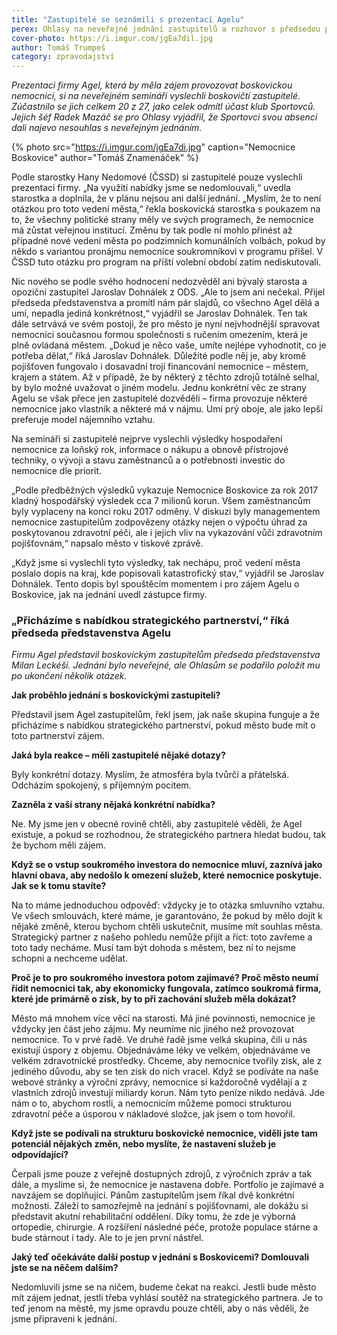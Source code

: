 ```yaml
---
title: "Zastupitelé se seznámili s prezentací Agelu"
perex: Ohlasy na neveřejné jednání zastupitelů a rozhovor s předsedou představenstva Agelu
cover-photo: https://i.imgur.com/jgEa7dil.jpg
author: Tomáš Trumpeš
category: zpravodajství
---
```


*Prezentaci firmy Agel, která by měla zájem provozovat boskovickou nemocnici, si na neveřejném semináři vyslechli boskovičtí zastupitelé. Zúčastnilo se jich celkem 20 z 27, jako celek odmítl účast klub Sportovců. Jejich šéf Radek Mazáč se pro Ohlasy vyjádřil, že Sportovci svou absencí dali najevo nesouhlas s neveřejným jednáním.*

{% photo src="https://i.imgur.com/jgEa7di.jpg" caption="Nemocnice Boskovice" author="Tomáš Znamenáček" %}

Podle starostky Hany Nedomové (ČSSD) si zastupitelé pouze vyslechli prezentaci firmy. „Na využití nabídky jsme se nedomlouvali,“ uvedla starostka a doplnila, že v plánu nejsou ani další jednání. „Myslím, že to není otázkou pro toto vedení města,“ řekla boskovická starostka s poukazem na to, že všechny politické strany měly ve svých programech, že nemocnice má zůstat veřejnou institucí. Změnu by tak podle ní mohlo přinést až případné nové vedení města po podzimních komunálních volbách, pokud by někdo s variantou pronájmu nemocnice soukromníkovi v programu přišel. V ČSSD tuto otázku pro program na příští volební období zatím nediskutovali.

Nic nového se podle svého hodnocení nedozvěděl ani bývalý starosta a opoziční zastupitel Jaroslav Dohnálek z ODS. „Ale to jsem ani nečekal. Přijel předseda představenstva a promítl nám pár slajdů, co všechno Agel dělá a umí, nepadla jediná konkrétnost,“ vyjádřil se Jaroslav Dohnálek. Ten tak dále setrvává ve svém postoji, že pro město je nyní nejvhodnější spravovat nemocnici současnou formou společnosti s ručením omezením, která je plně ovládaná městem. „Dokud je něco vaše, umíte nejlépe vyhodnotit, co je potřeba dělat,“ říká Jaroslav Dohnálek. Důležité podle něj je, aby kromě pojišťoven fungovalo i dosavadní trojí financování nemocnice – městem, krajem a státem. Až v případě, že by některý z těchto zdrojů totálně selhal, by bylo možné uvažovat o jiném modelu. Jednu konkrétní věc ze strany Agelu se však přece jen zastupitelé dozvěděli – firma provozuje některé nemocnice jako vlastník a některé má v nájmu. Umí prý oboje, ale jako lepší preferuje model nájemního vztahu.

Na semináři si zastupitelé nejprve vyslechli výsledky hospodaření nemocnice za loňský rok, informace o nákupu a obnově přístrojové techniky, o vývoji a stavu zaměstnanců a o potřebnosti investic do nemocnice dle priorit. 

„Podle předběžných výsledků vykazuje Nemocnice Boskovice za rok 2017 kladný hospodářský výsledek cca 7 milionů korun. Všem zaměstnancům byly vyplaceny na konci roku 2017 odměny. V diskuzi byly managementem nemocnice zastupitelům zodpovězeny otázky nejen o výpočtu úhrad za poskytovanou zdravotní péči, ale i jejich vliv na vykazování vůči zdravotním pojišťovnám,“ napsalo město v tiskové zprávě.

„Když jsme si vyslechli tyto výsledky, tak nechápu, proč vedení města poslalo dopis na kraj, kde popisovali katastrofický stav,“ vyjádřil se Jaroslav Dohnálek. Tento dopis byl spouštěcím momentem i pro zájem Agelu o Boskovice, jak na jednání uvedl zástupce firmy. 

### „Přicházíme s nabídkou strategického partnerství,“ říká předseda představenstva Agelu

*Firmu Agel představil boskovickým zastupitelům předseda představenstva Milan Leckéši. Jednání bylo neveřejné, ale Ohlasům se podařilo položit mu po ukončení několik otázek.*

**Jak proběhlo jednání s boskovickými zastupiteli?**

Představil jsem Agel zastupitelům, řekl jsem, jak naše skupina funguje a že přicházíme s nabídkou strategického partnerství, pokud město bude mít o toto partnerství zájem.

**Jaká byla reakce – měli zastupitelé nějaké dotazy?**

Byly konkrétní dotazy. Myslím, že atmosféra byla tvůrčí a přátelská. Odcházím spokojený, s příjemným pocitem.

**Zazněla z vaší strany nějaká konkrétní nabídka?**

Ne. My jsme jen v obecné rovině chtěli, aby zastupitelé věděli, že Agel existuje, a pokud se rozhodnou, že strategického partnera hledat budou, tak že bychom měli zájem.

**Když se o vstup soukromého investora do nemocnice mluví, zaznívá jako hlavní obava, aby nedošlo k omezení služeb, které nemocnice poskytuje. Jak se k tomu stavíte?**

Na to máme jednoduchou odpověď: vždycky je to otázka smluvního vztahu. Ve všech smlouvách, které máme, je garantováno, že pokud by mělo dojít k nějaké změně, kterou bychom chtěli uskutečnit, musíme mít souhlas města. Strategický partner z našeho pohledu nemůže přijít a říct: toto zavřeme a toto tady necháme. Musí tam být dohoda s městem, bez ní to nejsme schopni a nechceme udělat.

**Proč je to pro soukromého investora potom zajímavé? Proč město neumí řídit nemocnici tak, aby ekonomicky fungovala, zatímco soukromá firma, které jde primárně o zisk, by to při zachování služeb měla dokázat?**

Město má mnohem více věcí na starosti. Má jiné povinnosti, nemocnice je vždycky jen část jeho zájmu. My neumíme nic jiného než provozovat nemocnice. To v prvé řadě. Ve druhé řadě jsme velká skupina, čili u nás existují úspory z objemu. Objednáváme léky ve velkém, objednáváme ve velkém zdravotnické prostředky. Chceme, aby nemocnice tvořily zisk, ale z jediného důvodu, aby se ten zisk do nich vracel. Když se podíváte na naše webové stránky a výroční zprávy, nemocnice si každoročně vydělají a z vlastních zdrojů investují miliardy korun. Nám tyto peníze nikdo nedává. Jde nám o to, abychom rostli, a nemocnicím můžeme pomoci strukturou zdravotní péče a úsporou v nákladové složce, jak jsem o tom hovořil.

**Když jste se podívali na strukturu boskovické nemocnice, viděli jste tam potenciál nějakých změn, nebo myslíte, že nastavení služeb je odpovídající?**

Čerpali jsme pouze z veřejně dostupných zdrojů, z výročních zpráv a tak dále, a myslíme si, že nemocnice je nastavena dobře. Portfolio je zajímavé a navzájem se doplňující. Pánům zastupitelům jsem říkal dvě konkrétní možnosti. Záleží to samozřejmě na jednání s pojišťovnami, ale dokážu si představit akutní rehabilitační oddělení. Díky tomu, že zde je výborná ortopedie, chirurgie. A rozšíření následné péče, protože populace stárne a bude stárnout i tady. Ale to je jen první nástřel.

**Jaký teď očekáváte další postup v jednání s Boskovicemi? Domlouvali jste se na něčem dalším?**

Nedomluvili jsme se na ničem, budeme čekat na reakci. Jestli bude město mít zájem jednat, jestli třeba vyhlásí soutěž na strategického partnera. Je to teď jenom na městě, my jsme opravdu pouze chtěli, aby o nás věděli, že jsme připraveni k jednání.
